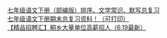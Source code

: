   
[七年级语文下册（部编版）排序、文学常识、默写总复习](http://www.dianyue.me/archives/896/o0b7tyed8q5z1cw1/)  
[七年级语文下册期末总复习资料！（可打印）](http://www.dianyue.me/archives/431/jifgsivskkieei3k/)  
[【精品招聘汇】桐乡大量单位高薪招人（6.19最新）](http://www.dianyue.me/archives/406/rwt592cbez9y2r1y/)